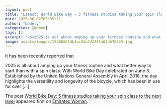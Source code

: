 ```yaml
---
layout: post
title: "Latest: World Bike Day - 5 fitness studios taking your spin class to the next level"
date: 2025-06-02T05:35:11
author: "badely"
categories: [Women]
tags: []
excerpt: "<p>2025 is all about amping up your fitness routine and what better way to start than with a spin class. With World Bike Day celebrated on June 3. Est"
image: assets/images/1938086fdb2ec9da7d228fa62d676825.jpg
---
```


It has been recently reported that <p>2025 is all about amping up your fitness routine and what better way to start than with a spin class. With World Bike Day celebrated on June 3. Established by the United Nations General Assembly in April 2018, the day highlights the versatility and longevity of the bicycle, which has been in use for over [&#8230;]</p>
<p>The post <a href="https://emirateswoman.com/world-bike-day-5-fitness-studios-taking-your-spin-class-to-the-next-level/" rel="nofollow">World Bike Day: 5 fitness studios taking your spin class to the next level</a> appeared first on <a href="https://emirateswoman.com" rel="nofollow">Emirates Woman</a>.</p>

